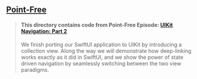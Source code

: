 ## [Point-Free](https://www.pointfree.co)

> #### This directory contains code from Point-Free Episode: [UIKit Navigation: Part 2](https://www.pointfree.co/episodes/ep170-uikit-navigation-part-2)
>
> We finish porting our SwiftUI application to UIKit by introducing a collection view. Along the way we will demonstrate how deep-linking works exactly as it did in SwiftUI, and we show the power of state driven navigation by seamlessly switching between the two view paradigms.
